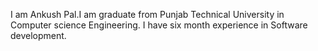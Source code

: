 I am Ankush Pal.I am graduate from Punjab Technical University in Computer science Engineering. I have six month experience in Software development.
